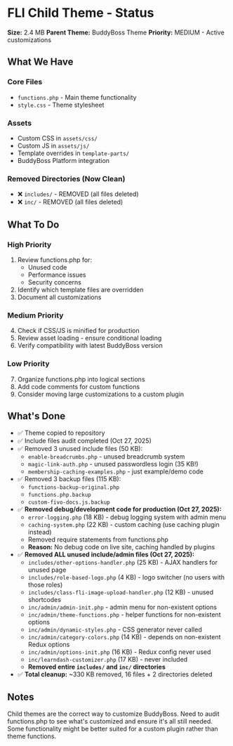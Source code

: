 # FLI Child Theme - Status

**Size:** 2.4 MB
**Parent Theme:** BuddyBoss Theme
**Priority:** MEDIUM - Active customizations

## What We Have

### Core Files
- `functions.php` - Main theme functionality
- `style.css` - Theme stylesheet

### Assets
- Custom CSS in `assets/css/`
- Custom JS in `assets/js/`
- Template overrides in `template-parts/`
- BuddyBoss Platform integration

### Removed Directories (Now Clean)
- ❌ `includes/` - REMOVED (all files deleted)
- ❌ `inc/` - REMOVED (all files deleted)

## What To Do

### High Priority
1. Review functions.php for:
   - Unused code
   - Performance issues
   - Security concerns
2. Identify which template files are overridden
3. Document all customizations

### Medium Priority
4. Check if CSS/JS is minified for production
5. Review asset loading - ensure conditional loading
6. Verify compatibility with latest BuddyBoss version

### Low Priority
7. Organize functions.php into logical sections
8. Add code comments for custom functions
9. Consider moving large customizations to a custom plugin

## What's Done

- ✅ Theme copied to repository
- ✅ Include files audit completed (Oct 27, 2025)
- ✅ Removed 3 unused include files (50 KB):
  - `enable-breadcrumbs.php` - unused breadcrumb system
  - `magic-link-auth.php` - unused passwordless login (35 KB!)
  - `membership-caching-examples.php` - just example/demo code
- ✅ Removed 3 backup files (115 KB):
  - `functions-backup-original.php`
  - `functions.php.backup`
  - `custom-fivo-docs.js.backup`
- ✅ **Removed debug/development code for production (Oct 27, 2025):**
  - `error-logging.php` (18 KB) - debug logging system with admin menu
  - `caching-system.php` (22 KB) - custom caching (use caching plugin instead)
  - Removed require statements from functions.php
  - **Reason:** No debug code on live site, caching handled by plugins
- ✅ **Removed ALL unused include/admin files (Oct 27, 2025):**
  - `includes/other-options-handler.php` (25 KB) - AJAX handlers for unused page
  - `includes/role-based-logo.php` (4 KB) - logo switcher (no users with those roles)
  - `includes/class-fli-image-upload-handler.php` (12 KB) - unused shortcodes
  - `inc/admin/admin-init.php` - admin menu for non-existent options
  - `inc/admin/theme-functions.php` - helper functions for non-existent options
  - `inc/admin/dynamic-styles.php` - CSS generator never called
  - `inc/admin/category-colors.php` (14 KB) - depends on non-existent Redux options
  - `inc/admin/options-init.php` (16 KB) - Redux config never used
  - `inc/learndash-customizer.php` (17 KB) - never included
  - **Removed entire `includes/` and `inc/` directories**
- ✅ **Total cleanup:** ~330 KB removed, 16 files + 2 directories deleted

## Notes

Child themes are the correct way to customize BuddyBoss. Need to audit functions.php to see what's customized and ensure it's all still needed. Some functionality might be better suited for a custom plugin rather than theme functions.
